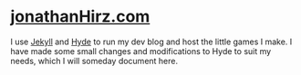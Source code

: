 # [jonathanHirz.com](http://jonathanhirz.com)

I use [Jekyll](http://jekyllrb.com) and [Hyde](http://hyde.getpoole.com) to run my dev blog and host the little games I make. I have made some small changes and modifications to Hyde to suit my needs, which I will someday document here.
